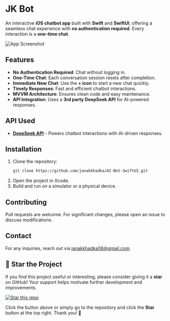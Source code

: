# JK Bot

An interactive **iOS chatbot app** built with **Swift** and **SwiftUI**, offering a seamless chat experience with **no authentication required**. Every interaction is a **one-time chat**.

![App Screenshot](images/main.png)

## Features
- **No Authentication Required**: Chat without logging in.
- **One-Time Chat**: Each conversation session resets after completion.
- **Immediate New Chat**: Use the **+ icon** to start a new chat quickly.
- **Timely Responses**: Fast and efficient chatbot interactions.
- **MVVM Architecture**: Ensures clean code and easy maintenance.
- **API Integration**: Uses a **3rd party DeepSeek API** for AI-powered responses.

## API Used
- **[DeepSeek API](https://deepseek.com/)** - Powers chatbot interactions with AI-driven responses.

## Installation
1. Clone the repository:
   ```sh
   git clone https://github.com/janakkhadka/AI-Bot-SwiftUI.git
   ```
2. Open the project in Xcode.
3. Build and run on a simulator or a physical device.

## Contributing
Pull requests are welcome. For significant changes, please open an issue to discuss modifications.

## Contact
For any inquiries, reach out via janakkhadka08@gmail.com.

## 🌟 Star the Project

If you find this project useful or interesting, please consider giving it a **star** on GitHub! Your support helps motivate further development and improvements.

[![Star this repo](https://img.shields.io/github/stars/janakkhadka/AI-Bot-SwiftUI?style=social)](https://github.com/janakkhadka/AI-Bot-SwiftUI/stargazers)

Click the button above or simply go to the repository and click the **Star** button at the top right. Thank you! 🚀